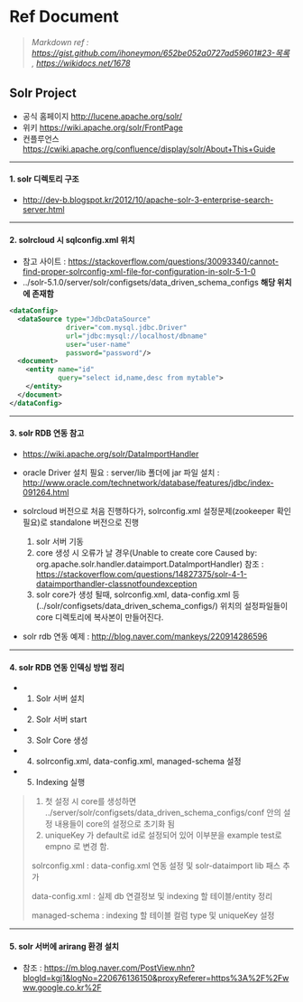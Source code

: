 Ref Document
=============
> ###### Markdown ref : https://gist.github.com/ihoneymon/652be052a0727ad59601#23-목록 , https://wikidocs.net/1678

Solr Project 
-------------
* 공식 홈페이지 http://lucene.apache.org/solr/
* 위키 https://wiki.apache.org/solr/FrontPage
* 컨플루언스 https://cwiki.apache.org/confluence/display/solr/About+This+Guide
-------------
#### 1. solr 디렉토리 구조
* http://dev-b.blogspot.kr/2012/10/apache-solr-3-enterprise-search-server.html
-------------
#### 2. solrcloud 시 sqlconfig.xml 위치
* 참고 사이트 : https://stackoverflow.com/questions/30093340/cannot-find-proper-solrconfig-xml-file-for-configuration-in-solr-5-1-0
*  ../solr-5.1.0/server/solr/configsets/data_driven_schema_configs **해당 위치에 존재함**
```xml
<dataConfig>
  <dataSource type="JdbcDataSource" 
              driver="com.mysql.jdbc.Driver"
              url="jdbc:mysql://localhost/dbname" 
              user="user-name" 
              password="password"/>
  <document>
    <entity name="id" 
            query="select id,name,desc from mytable">
    </entity>
  </document>
</dataConfig>
```
-------------
#### 3. solr RDB 연동 참고
* https://wiki.apache.org/solr/DataImportHandler

* oracle Driver 설치 필요 : server/lib 폴더에 jar 파일 설치 : http://www.oracle.com/technetwork/database/features/jdbc/index-091264.html

* solrcloud 버전으로 처음 진행하다가, solrconfig.xml 설정문제(zookeeper 확인필요)로 standalone 버전으로 진행
  1. solr 서버 기동
  2. core 생성 시 오류가 날 경우(Unable to create core Caused by: org.apache.solr.handler.dataimport.DataImportHandler)
  참조 : https://stackoverflow.com/questions/14827375/solr-4-1-dataimporthandler-classnotfoundexception
  3. solr core가 생성 될때, solrconfig.xml, data-config.xml 등 (../solr/configsets/data_driven_schema_configs/) 위치의 설정파일들이 core 디렉토리에 복사본이 만들어진다.
  
* solr rdb 연동 예제 : http://blog.naver.com/mankeys/220914286596
-------------
#### 4. solr RDB 연동 인덱싱 방법 정리
* 1. Solr 서버 설치
* 2. Solr 서버 start
* 3. Solr Core 생성
* 4. solrconfig.xml, data-config.xml, managed-schema 설정
* 5. Indexing 실행
> 1. 첫 설정 시 core를 생성하면 ../server/solr/configsets/data_driven_schema_configs/conf 안의 설정 내용들이 core의 설정으로 초기화 됨
> 2. uniqueKey 가 default로 id로 설정되어 있어 이부분을 example test로 empno 로 변경 함.
>   <p>solrconfig.xml : data-config.xml 연동 설정 및 solr-dataimport lib 패스 추가 </p>
>   <p>data-config.xml : 실제 db 연결정보 및 indexing 할 테이블/entity 정리 </p>
>   <p>managed-schema : indexing 할 테이블 컬럼 type 및 uniqueKey 설정</p>
-------------
#### 5. solr 서버에 arirang 환경 설치
* 참조 : https://m.blog.naver.com/PostView.nhn?blogId=kgj1&logNo=220676136150&proxyReferer=https%3A%2F%2Fwww.google.co.kr%2F

